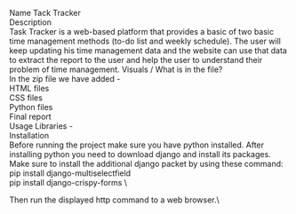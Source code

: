 Name
Tack Tracker\
Description\
Task Tracker is a web-based platform that provides a basic of two basic time management methods (to-do list and weekly schedule). The user will keep updating his time management data and the website can use that data to extract the report to the user and help the user to understand their problem of time management. 
Visuals / What is in the file?\
In the zip file we have added - \
HTML files\
CSS files\
Python files \
Final report\
Usage Libraries - \
Installation\
Before running the project make sure you have python installed. After installing python you need to download django and install its packages. \
Make sure to install the additional django packet by using these command: \
pip install django-multiselectfield \
pip install django-crispy-forms \
 
Then run the displayed http command to a web browser.\
